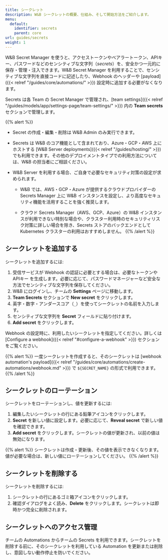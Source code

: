 ```yaml
---
title: シークレット
description: W&B シークレットの概要、仕組み、そして開始方法をご紹介します。
menu:
  default:
    identifier: secrets
    parent: core
url: guides/secrets
weight: 1
---
```


W&B Secret Manager を使うと、アクセストークンやベアラートークン、APIキー、パスワードなどのセンシティブな文字列（_secrets_）を、安全かつ一元的に保存・管理・注入できます。W&B Secret Manager を利用することで、センシティブな文字列を直接コードに記述したり、Webhook のヘッダーや [payload]({{< relref "/guides/core/automations/" >}}) 設定時に追加する必要がなくなります。

Secrets は各 Team の Secret Manager で管理され、[team settings]({{< relref "/guides/models/app/settings-page/team-settings/" >}}) 内の **Team secrets** セクションで管理します。

{{% alert %}}
* Secret の作成・編集・削除は W&B Admin のみ実行できます。
* Secrets は W&B のコア機能として含まれており、Azure・GCP・AWS 上にホストする [W&B Server deployments]({{< relref "/guides/hosting/" >}}) でも利用できます。その他のデプロイメントタイプでの利用方法については、W&B の担当者にご相談ください。
* W&B Server を利用する場合、ご自身で必要なセキュリティ対策の設定が求められます。

  - W&B では、AWS・GCP・Azure が提供するクラウドプロバイダーの Secrets Manager 上に W&B インスタンスを設定し、より高度なセキュリティ機能を活用することを強く推奨します。

  - クラウド Secrets Manager（AWS、GCP、Azure）の W&B インスタンスが利用できない特別な場合や、クラスター利用時のセキュリティリスク対策に詳しい場合を除き、Secrets ストアのバックエンドとして Kubernetes クラスターの利用はおすすめしません。
{{% /alert %}}

## シークレットを追加する
シークレットを追加するには:

1. 受信サービスが Webhook の認証に必要とする場合は、必要なトークンや APIキー を生成します。必要に応じて、パスワードマネージャーなど安全な方法でセンシティブな文字列を保存してください。
1. W&B にログインし、チームの **Settings** ページに移動します。
1. **Team Secrets** セクションで **New secret** をクリックします。
1. 英字・数字・アンダースコア（`_`）を使ってシークレットの名前を入力します。
1. センシティブな文字列を **Secret** フィールドに貼り付けます。
1. **Add secret** をクリックします。

Webhook の設定時に、利用したいシークレットを指定してください。詳しくは [Configure a webhook]({{< relref "#configure-a-webhook" >}}) セクションをご覧ください。

{{% alert %}}
一度シークレットを作成すると、そのシークレットは [webhook automation's payload]({{< relref "/guides/core/automations/create-automations/webhook.md" >}}) で `${SECRET_NAME}` の形式で利用できます。
{{% /alert %}}

## シークレットのローテーション
シークレットをローテーションし、値を更新するには:
1. 編集したいシークレットの行にある鉛筆アイコンをクリックします。
1. **Secret** を新しい値に設定します。必要に応じて、**Reveal secret** で新しい値を確認できます。
1. **Add secret** をクリックします。シークレットの値が更新され、以前の値は無効になります。

{{% alert %}}
シークレットは作成・更新後、その値を表示できなくなります。値が必要な場合は、新しい値にローテーションしてください。
{{% /alert %}}

## シークレットを削除する
シークレットを削除するには:
1. シークレットの行にあるゴミ箱アイコンをクリックします。
1. 確認ダイアログをよく読み、**Delete** をクリックします。シークレットは即時かつ完全に削除されます。

## シークレットへのアクセス管理
チームの Automations からチームの Secrets を利用できます。シークレットを削除する前に、そのシークレットを利用している Automation を更新または削除し、意図しない動作停止を防いでください。